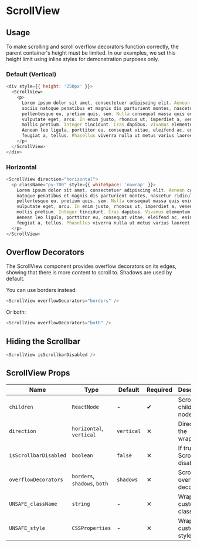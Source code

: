 # ScrollView

## Usage

To make scrolling and scroll overflow decorators function correctly, the parent
container's height must be limited. In our examples, we set this height
limit using inline styles for demonstration purposes only.

### Default (Vertical)

```javascript
<div style={{ height: '250px' }}>
  <ScrollView>
    <p>
      Lorem ipsum dolor sit amet, consectetuer adipiscing elit. Aenean commodo ligula eget dolor. Aenean massa. Cum
      sociis natoque penatibus et magnis dis parturient montes, nascetur ridiculus mus. Donec quam felis, ultricies nec,
      pellentesque eu, pretium quis, sem. Nulla consequat massa quis enim. Donec pede justo, fringilla vel, aliquet nec,
      vulputate eget, arcu. In enim justo, rhoncus ut, imperdiet a, venenatis vitae, justo. Nullam dictum felis eu pede
      mollis pretium. Integer tincidunt. Cras dapibus. Vivamus elementum semper nisi. Aenean vulputate eleifend tellus.
      Aenean leo ligula, porttitor eu, consequat vitae, eleifend ac, enim. Aliquam lorem ante, dapibus in, viverra quis,
      feugiat a, tellus. Phasellus viverra nulla ut metus varius laoreet. Quisque rutrum. Aenean imperdiet.
    </p>
  </ScrollView>
</div>
```

### Horizontal

```javascript
<ScrollView direction="horizontal">
  <p className="py-700" style={{ whiteSpace: 'nowrap' }}>
    Lorem ipsum dolor sit amet, consectetuer adipiscing elit. Aenean commodo ligula eget dolor. Aenean massa. Cum sociis
    natoque penatibus et magnis dis parturient montes, nascetur ridiculus mus. Donec quam felis, ultricies nec,
    pellentesque eu, pretium quis, sem. Nulla consequat massa quis enim. Donec pede justo, fringilla vel, aliquet nec,
    vulputate eget, arcu. In enim justo, rhoncus ut, imperdiet a, venenatis vitae, justo. Nullam dictum felis eu pede
    mollis pretium. Integer tincidunt. Cras dapibus. Vivamus elementum semper nisi. Aenean vulputate eleifend tellus.
    Aenean leo ligula, porttitor eu, consequat vitae, eleifend ac, enim. Aliquam lorem ante, dapibus in, viverra quis,
    feugiat a, tellus. Phasellus viverra nulla ut metus varius laoreet. Quisque rutrum. Aenean imperdiet.
  </p>
</ScrollView>
```

## Overflow Decorators

The ScrollView component provides overflow decorators on its edges, showing that there is more content to scroll to.
Shadows are used by default.

You can use borders instead:

```javascript
<ScrollView overflowDecorators="borders" />
```

Or both:

```javascript
<ScrollView overflowDecorators="both" />
```

## Hiding the Scrollbar

```javascript
<ScrollView isScrollbarDisabled />
```

## ScrollView Props

| Name                  | Type                         | Default    | Required | Description                        |
| --------------------- | ---------------------------- | ---------- | -------- | ---------------------------------- |
| `children`            | `ReactNode`                  | -          | ✔        | ScrollView children's nodes        |
| `direction`           | `horizontal`, `vertical`     | `vertical` | ✕        | Direction of the wrapper           |
| `isScrollbarDisabled` | `boolean`                    | `false`    | ✕        | If true, the Scrollbar is disabled |
| `overflowDecorators`  | `borders`, `shadows`, `both` | `shadows`  | ✕        | ScrollView overflow decorators     |
| `UNSAFE_className`    | `string`                     | -          | ✕        | Wrapper custom class name          |
| `UNSAFE_style`        | `CSSProperties`              | -          | ✕        | Wrapper custom style               |
